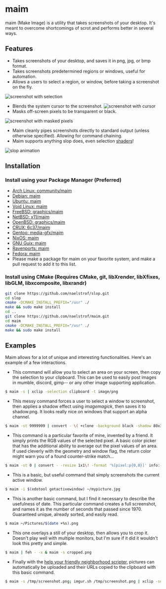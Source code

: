 # maim
maim (Make Image) is a utility that takes screenshots of your desktop. It's meant to overcome shortcomings of scrot and performs better in several ways.

## Features
* Takes screenshots of your desktop, and saves it in png, jpg, or bmp format.
* Takes screenshots predetermined regions or windows, useful for automation.
* Allows a users to select a region, or window, before taking a screenshot on the fly.

![screenshot with selection](http://i.imgur.com/ILZKJCT.png)
* Blends the system cursor to the screenshot.
![screenshot with cursor](http://i.imgur.com/PD1bgBg.png)
* Masks off-screen pixels to be transparent or black.

![screenshot with masked pixels](http://i.imgur.com/kMkcHlZ.png)
* Maim cleanly pipes screenshots directly to standard output (unless otherwise specified). Allowing for command chaining.
* Maim supports anything slop does, even selection [shaders](https://github.com/naelstrof/slop#shaders)!

![slop animation](http://i.giphy.com/kfBLafeJfLs2Y.gif)


## Installation

### Install using your Package Manager (Preferred)
* [Arch Linux: community/maim](https://www.archlinux.org/packages/community/x86_64/maim/)
* [Debian: maim](https://tracker.debian.org/pkg/maim)
* [Ubuntu: maim](https://packages.ubuntu.com/search?keywords=maim)
* [Void Linux: maim](https://github.com/void-linux/void-packages/tree/master/srcpkgs/maim/template)
* [FreeBSD: graphics/maim](http://www.freshports.org/graphics/maim/)
* [NetBSD: x11/maim](http://pkgsrc.se/x11/maim)
* [OpenBSD: graphics/maim](http://openports.se/graphics/maim)
* [CRUX: 6c37/maim](https://github.com/6c37/crux-ports/tree/3.3/maim)
* [Gentoo: media-gfx/maim](https://packages.gentoo.org/packages/media-gfx/maim)
* [NixOS: maim](https://github.com/NixOS/nixpkgs/blob/master/pkgs/tools/graphics/maim/default.nix)
* [GNU Guix: maim](https://www.gnu.org/software/guix/packages/#maim)
* [Ravenports: maim](http://www.ravenports.com/catalog/bucket_B4/maim/standard/)
* [Fedora: maim](https://src.fedoraproject.org/rpms/maim)
* Please make a package for maim on your favorite system, and make a pull request to add it to this list.

### Install using CMake (Requires CMake, git, libXrender, libXfixes, libGLM, libxcomposite, libxrandr)
```bash
git clone https://github.com/naelstrof/slop.git
cd slop
cmake -DCMAKE_INSTALL_PREFIX="/usr" ./
make && sudo make install
cd ..
git clone https://github.com/naelstrof/maim.git
cd maim
cmake -DCMAKE_INSTALL_PREFIX="/usr" ./
make && sudo make install
```

## Examples
Maim allows for a lot of unique and interesting functionalities. Here's an example of a few interactions.

* This command will allow you to select an area on your screen, then copy the selection to your clipboard. This can be used to easily post images in mumble, discord, gimp-- or any other image supporting application.
```bash
$ maim -s | xclip -selection clipboard -t image/png
```

* This messy command forces a user to select a window to screenshot, then applies a shadow effect using *imagemagick*, then saves it to shadow.png. It looks really nice on windows that support an alpha channel.
```bash
$ maim -st 9999999 | convert - \( +clone -background black -shadow 80x3+5+5 \) +swap -background none -layers merge +repage shadow.png
```

* This command is a particular favorite of mine, invented by a friend. It simply prints the RGB values of the selected pixel. A basic color picker that has the additional ability to average out the pixel values of an area. If used cleverly with the geometry and window flag, the return color might warn you of a found counter-strike match...
```bash
$ maim -st 0 | convert - -resize 1x1\! -format '%[pixel:p{0,0}]' info:-
```

* This is a basic, but useful command that simply screenshots the current active window.
```bash
$ maim -i $(xdotool getactivewindow) ~/mypicture.jpg
```

* This is another basic command, but I find it necessary to describe the usefulness of date. This particular command creates a full screenshot, and names it as the number of seconds that passed since 1970. Guaranteed unique, already sorted, and easily read.
```bash
$ maim ~/Pictures/$(date +%s).png
```

* This one overlays a still of your desktop, then allows you to crop it. Doesn't play well with multiple monitors, but I'm sure if it did it wouldn't look this pretty and simple.
```bash
$ maim | feh - -x & maim -s cropped.png
```

* Finally with the [help your friendly neighborhood scripter](https://github.com/tremby/imgur.sh), pictures can automatically be uploaded and their URLs copied to the clipboard with this basic command.
```bash
$ maim -s /tmp/screenshot.png; imgur.sh /tmp/screenshot.png | xclip -selection clipboard
```
